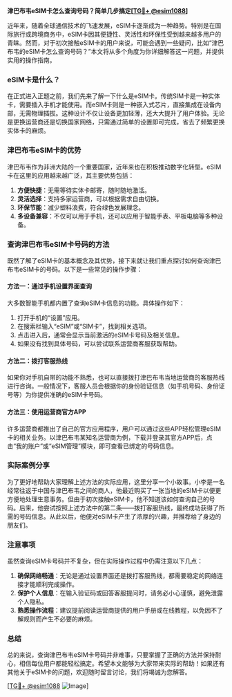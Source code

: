 **津巴布韦eSIM卡怎么查询号码？简单几步搞定[[TG💪+ @esim1088](https://t.me/s/esim1088)]**

近年来，随着全球通信技术的飞速发展，eSIM卡逐渐成为一种趋势。特别是在国际旅行或跨境商务中，eSIM卡因其便捷性、灵活性和环保性受到越来越多用户的青睐。然而，对于初次接触eSIM卡的用户来说，可能会遇到一些疑问，比如“津巴布韦的eSIM卡怎么查询号码？”本文将从多个角度为你详细解答这一问题，并提供实用的操作指南。

### eSIM卡是什么？

在正式进入正题之前，我们先来了解一下什么是eSIM卡。传统SIM卡是一种实体卡，需要插入手机才能使用。而eSIM卡则是一种嵌入式芯片，直接集成在设备内部，无需物理插拔。这种设计不仅让设备更加轻薄，还大大提升了用户体验。无论是更换运营商还是切换国家网络，只需通过简单的设置即可完成，省去了频繁更换实体卡的麻烦。

### 津巴布韦eSIM卡的优势

津巴布韦作为非洲大陆的一个重要国家，近年来也在积极推动数字化转型。eSIM卡在这里的应用越来越广泛，其主要优势包括：

1. **方便快捷**：无需等待实体卡邮寄，随时随地激活。
2. **灵活选择**：支持多家运营商，可以根据需求自由切换。
3. **环保节能**：减少塑料浪费，符合绿色发展理念。
4. **多设备兼容**：不仅可以用于手机，还可以应用于智能手表、平板电脑等多种设备。

### 查询津巴布韦eSIM卡号码的方法

既然了解了eSIM卡的基本概念及其优势，接下来就让我们重点探讨如何查询津巴布韦eSIM卡的号码。以下是一些常见的操作步骤：

#### 方法一：通过手机设置界面查询

大多数智能手机都内置了查询eSIM卡信息的功能。具体操作如下：

1. 打开手机的“设置”应用。
2. 在搜索栏输入“eSIM”或“SIM卡”，找到相关选项。
3. 点击进入后，通常会显示当前激活的eSIM卡号码及相关信息。
4. 如果没有找到具体号码，可以尝试联系运营商客服获取帮助。

#### 方法二：拨打客服热线

如果你对手机自带的功能不熟悉，也可以直接拨打津巴布韦当地运营商的客服热线进行咨询。一般情况下，客服人员会根据你的身份验证信息（如手机号码、身份证号等）为你提供准确的eSIM卡号码。

#### 方法三：使用运营商官方APP

许多运营商都推出了自己的官方应用程序，用户可以通过这些APP轻松管理eSIM卡的相关业务。以津巴布韦某知名运营商为例，下载并登录其官方APP后，点击“我的账户”或“eSIM管理”模块，即可查看已绑定的号码信息。

### 实际案例分享

为了更好地帮助大家理解上述方法的实际应用，这里分享一个小故事。小李是一名经常往返于中国与津巴布韦之间的商人，他最近购买了一张当地的eSIM卡以便更方便地处理生意事务。但由于初次接触eSIM卡，他不知道该如何查询自己的号码。后来，他尝试按照上述方法中的第二条——拨打客服热线，最终成功获得了所需的号码信息。从此以后，他便对eSIM卡产生了浓厚的兴趣，并推荐给了身边的朋友们。

### 注意事项

虽然查询eSIM卡号码并不复杂，但在实际操作过程中仍需注意以下几点：

1. **确保网络畅通**：无论是通过设置界面还是拨打客服热线，都需要稳定的网络连接才能顺利完成操作。
2. **保护个人信息**：在输入验证码或回答客服提问时，请务必小心谨慎，避免泄露个人隐私。
3. **熟悉操作流程**：建议提前阅读运营商提供的用户手册或在线教程，以免因不了解规则而产生不必要的麻烦。

### 总结

总的来说，查询津巴布韦eSIM卡号码并非难事，只要掌握了正确的方法并保持耐心，相信每位用户都能轻松搞定。希望本文能够为大家带来实际的帮助！如果还有其他关于eSIM卡的问题，欢迎随时留言讨论，我们将竭诚为您解答。

[[TG💪+ @esim1088](https://t.me/s/esim1088) ![Image](https://i.postimg.cc/4NQfJmqS/Snipaste-2025-05-13-00-14-12.png)]